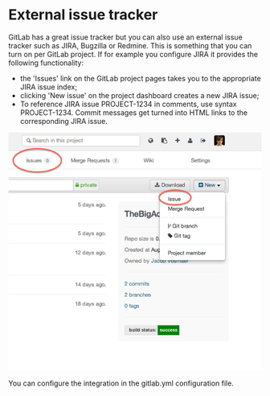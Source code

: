 # External issue tracker

GitLab has a great issue tracker but you can also use an external issue tracker such as JIRA, Bugzilla or Redmine. This is something that you can turn on per GitLab project. If for example you configure JIRA it provides the following functionality:

- the 'Issues' link on the GitLab project pages takes you to the appropriate JIRA issue index;
- clicking 'New issue' on the project dashboard creates a new JIRA issue;
- To reference JIRA issue PROJECT-1234 in comments, use syntax PROJECT-1234. Commit messages get turned into HTML links to the corresponding JIRA issue.

![Jira screenshot](jira-integration-points.png)

You can configure the integration in the gitlab.yml configuration file.
